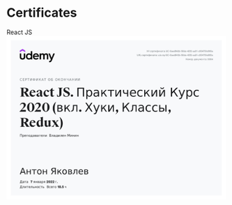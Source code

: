 # Certificates

<p align="center">
  <table>                  
    <tr>
React JS
  <img src="https://raw.githubusercontent.com/Antonyakov/Certificates/main/2_5386851852132291601_page-0001.jpg" >

</tr>
 <table>
